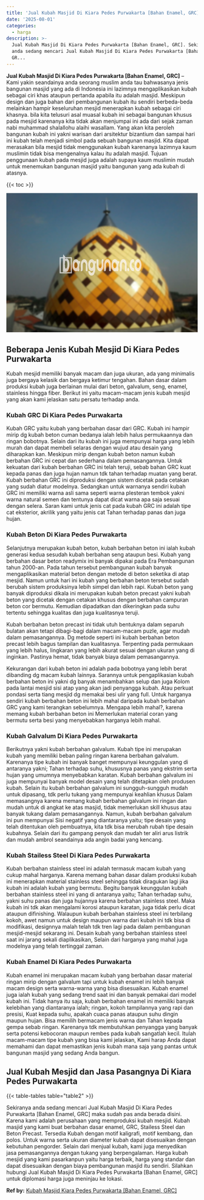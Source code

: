 ```yaml
---
title: 'Jual Kubah Masjid Di Kiara Pedes Purwakarta [Bahan Enamel, GRC]'
date: '2025-08-01'
categories:
  - harga
description: >-
  Jual Kubah Masjid Di Kiara Pedes Purwakarta [Bahan Enamel, GRC]. Sekiranya
  anda sedang mencari Jual Kubah Masjid Di Kiara Pedes Purwakarta [Bahan Enamel,
  GR...
---
```


**Jual Kubah Masjid Di Kiara Pedes Purwakarta \[Bahan Enamel, GRC\]** – Kami yakin seandainya anda seorang muslim anda tau bahwasanya jenis bangunan masjid yang ada di Indonesia ini lazimnya mengaplikasikan kubah sebagai ciri khas ataupun pertanda apabila itu adalah masjid. Meskipun design dan juga bahan dari pembangunan kubah itu sendiri berbeda-beda melainkan hampir keseluruhan mesjid menerapkan kubah sebagai ciri khasnya. bila kita telusuri asal muasal kubah ini sebagai bangunan khusus pada mesjid karenanya kita tidak akan menjumpai ini ada dari sejak zaman nabi muhammad shalallohu alaihi wasallam. Yang akan kita peroleh bangunan kubah ini yakni warisan dari arsitektur bizantium dan sampai hari ini kubah telah menjadi simbol pada sebuah bangunan masjid. Kita dapat merasakan bila mesjid tidak menggunakan kubah karenanya lazimnya kaum muslimin tidak bisa mengenalnya kalau itu adalah masjid. Tujuan penggunaan kubah pada mesjid juga adalah supaya kaum muslimin mudah untuk menemukan bangunan masjid yaitu bangunan yang ada kubah di atasnya.

{{< toc >}}

![Jual Kubah Masjid Di Kiara Pedes Purwakarta [Bahan Enamel, GRC]](/images/jual-kubah-masjid-37.png)

## Beberapa Jenis Kubah Mesjid Di Kiara Pedes Purwakarta

Kubah mesjid memiliki banyak macam dan juga ukuran, ada yang minimalis juga bergaya kelasik dan bergaya ketimur tengahan. Bahan dasar dalam produksi kubah juga berlainan mulai dari beton, galvalum, seng, enamel, stainless hingga fiber. Berikut ini yaitu macam-macam jenis kubah mesjid yang akan kami jelaskan satu persatu terhadap anda.

### Kubah GRC Di Kiara Pedes Purwakarta

Kubah GRC yaitu kubah yang berbahan dasar dari GRC. Kubah ini hampir mirip dg kubah beton cuman bedanya ialah lebih halus permukaannya dan ringan bobotnya. Selain dari itu kubah ini juga mempunyai harga yang lebih murah dan dapat membeli selaras dengan wujud atau desain yang diharapkan kan. Meskipun mirip dengan kubah beton namun kubah berbahan GRC ini cepat dan sederhana dalam pemasangannya. Untuk kekuatan dari kubah berbahan GRC ini telah teruji, sebab bahan GRC kuat kepada panas dan juga hujan namun tdk tahan terhadap muatan yang berat. Kubah berbahan GRC ini diproduksi dengan sistem dicetak pada cetakan yang sudah diatur modelnya. Sedangkan untuk warnanya sendiri kubah GRC ini memiliki warna asli sama seperti warna plesteran tembok yakni warna natural semen dan tentunya dapat dicat warna apa saja sesuai dengan selera. Saran kami untuk jenis cat pada kubah GRC ini adalah tipe cat eksterior, akrilik yang yaitu jenis cat Tahan terhadap panas dan juga hujan.

### Kubah Beton Di Kiara Pedes Purwakarta

Selanjutnya merupakan kubah beton, kubah berbahan beton ini ialah kubah generasi kedua sesudah kubah berbahan seng ataupun besi. Kubah yang berbahan dasar beton readymix ini banyak dipakai pada Era Pembangunan tahun 2000-an. Pada tahun tersebut pembangunan kubah banyak mengaplikasikan material beton dengan metode di beton seketika di atap mesjid. Namun untuk hari ini kubah yang berbahan beton tersebut sudah berubah sistem produksinya lebih simpel dan lebih rapi. Kubah beton yang banyak diproduksi dikala ini merupakan kubah beton precast yakni kubah beton yang dicetak dengan cetakan khusus dengan berbahan campuran beton cor bermutu. Kemudian dipadatkan dan dikeringkan pada suhu tertentu sehingga kualitas dan juga kualitasnya teruji.

Kubah berbahan beton precast ini tidak utuh bentuknya dalam separuh bulatan akan tetapi dibagi-bagi dalam macam-macam puzle, agar mudah dalam pemasangannya. Dg metode seperti ini kubah berbahan beton precast lebih bagus tampilan dan kualitasnya. Terpenting pada permukaan yang lebih halus, lingkaran yang lebih akurat sesuai dengan ukuran yang di inginkan. Pastinya hemat, tidak banyak biaya dalam pemasangannya.

Kekurangan dari kubah beton ini adalah pada bobotnya yang lebih berat dibanding dg macam kubah lainnya. Sarannya untuk pengaplikasian kubah berbahan beton ini yakni dg banyak menambahkan selup dan juga Kolom pada lantai mesjid sisi atap yang akan jadi penyangga kubah. Atau perkuat pondasi serta tiang mesjid dg memakai besi ulir yang full. Untuk harganya sendiri kubah berbahan beton ini lebih mahal daripada kubah berbahan GRC yang kami terangkan sebelumnya. Mengapa lebih mahal?, karena memang kubah berbahan beton ini Memerlukan material coran yang bermutu serta besi yang menyebabkan harganya lebih mahal.

### Kubah Galvalum Di Kiara Pedes Purwakarta

Berikutnya yakni kubah berbahan galvalum. Kubah tipe ini merupakan kubah yang memiliki beban paling ringan karena berbahan galvalum. Karenanya tipe kubah ini banyak banget mempunyai keunggulan yang di antaranya yakni; Tahan terhadap suhu, khususnya panas yang ekstrim serta hujan yang umumnya menyebabkan karatan. Kubah berbahan galvalum ini juga mempunyai banyak model desain yang telah ditetapkan oleh produsen kubah. Selain itu kubah berbahan galvalum ini sungguh-sungguh mudah untuk dipasang, tdk perlu tukang yang mempunyai keahlian khusus Dalam memasangnya karena memang kubah berbahan galvalum ini ringan dan mudah untuk di angkat ke atas masjid, tidak memerlukan skill khusus atau banyak tukang dalam pemasangannya. Namun, kubah berbahan galvalum ini pun mempunyai Sisi negatif yang diantaranya yaitu; tipe desain yang telah ditentukan oleh pembuatnya, kita tdk bisa merubah rubah tipe desain kubahnya. Selain dari itu gampang penyok dan mudah ter aliri arus listrik dan mudah ambrol seandainya ada angin badai yang kencang.

### Kubah Stailess Steel Di Kiara Pedes Purwakarta

Kubah berbahan stainless steel ini adalah termasuk macam kubah yang cukup mahal harganya. Karena memang bahan dasar dalam produksi kubah ini menerapkan material stainless steel sehingga tidak diragukan lagi jika kubah ini adalah kubah yang bermutu. Begitu banyak keunggulan kubah berbahan stainless steel ini yang di antaranya yaitu; Tahan terhadap suhu, yakni suhu panas dan juga hujannya karena berbahan stainless steel. Maka kubah ini tdk akan mengalami korosi ataupun karatan, juga tidak perlu dicat ataupun difinishing. Walaupun kubah berbahan stainless steel ini terbilang kokoh, awet namun untuk design maupun warna dari kubah ini tdk bisa di modifikasi, designnya malah telah tdk tren lagi pada dalam pembangunan mesjid-mesjid sekarang ini. Desain kubah yang berbahan stainless steel saat ini jarang sekali diaplikasikan, Selain dari harganya yang mahal juga modelnya yang telah tertinggal zaman.

### Kubah Enamel Di Kiara Pedes Purwakarta

Kubah enamel ini merupakan macam kubah yang berbahan dasar material ringan mirip dengan galvalum tapi untuk kubah enamel ini lebih banyak macam design serta warna-warna yang bisa disesuaikan. Kubah enamel juga ialah kubah yang sedang trend saat ini dan banyak pemakai dari model kubah ini. Tidak hanya itu saja, kubah berbahan enamel ini memiliki banyak kelebihan yang diantaranya ialah; ringan, kokoh tampilannya yang rapi dan presisi, Kuat kepada suhu, apakah cuaca panas ataupun suhu dingin maupun hujan. Bisa memilih bermacam jenis warna dan Tahan kepada gempa sebab ringan. Karenanya tdk membutuhkan penyangga yang banyak serta potensi kebocoran maupun rembes pada kubah sangatlah kecil. Itulah macam-macam tipe kubah yang bisa kami jelaskan, Kami harap Anda dapat memahami dan dapat memastikan jenis kubah mana saja yang pantas untuk bangunan masjid yang sedang Anda bangun.

## Jual Kubah Mesjid dan Jasa Pasangnya Di Kiara Pedes Purwakarta

{{< table-tables table="table2" >}}

Sekiranya anda sedang mencari Jual Kubah Masjid Di Kiara Pedes Purwakarta \[Bahan Enamel, GRC\] maka sudah pas anda berada disini. Karena kami adalah perusahaan yang memproduksi kubah mesjid. Kubah masjid yang kami buat berbahan dasar enamel, GRC, Stailess Steel dan Beton Precast. Tersedia Kubah dengan motif kaligrafi, motif kembang, dan polos. Untuk warna serta ukuran diameter kubah dapat disesuaikan dengan kebutuhan pengorder. Selain dari menjual kubah, kami juga menyedikan jasa pemasangannya dengan tukang yang berpengalaman. Harga kubah mesjid yang kami pasarkanpun yaitu harga terbaik, harga yang standar dan dapat disesuaikan dengan biaya pembangunan masjid itu sendiri. Silahkan hubungi Jual Kubah Masjid Di Kiara Pedes Purwakarta \[Bahan Enamel, GRC\] untuk diplomasi harga juga meninjau ke lokasi.

**Ref by:** [Kubah Masjid Kiara Pedes Purwakarta [Bahan Enamel, GRC]](https://id.wikipedia.org/wiki/Kubah)
